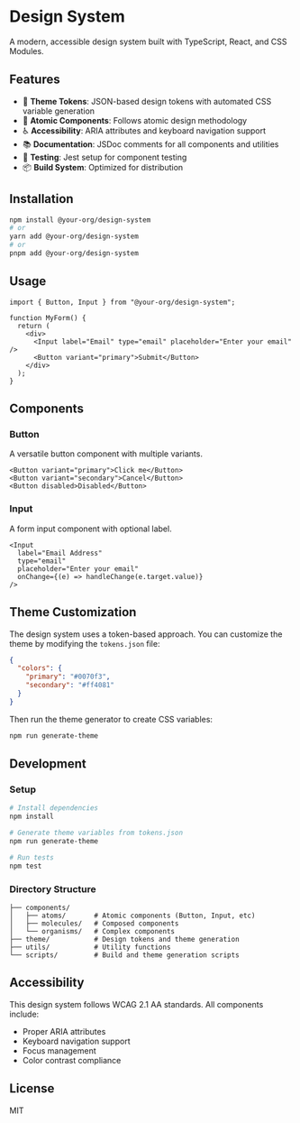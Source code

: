 # Design System

A modern, accessible design system built with TypeScript, React, and CSS Modules.

## Features

- 🎨 **Theme Tokens**: JSON-based design tokens with automated CSS variable generation
- 🧩 **Atomic Components**: Follows atomic design methodology
- ♿ **Accessibility**: ARIA attributes and keyboard navigation support
- 📚 **Documentation**: JSDoc comments for all components and utilities
- 🧪 **Testing**: Jest setup for component testing
- 📦 **Build System**: Optimized for distribution

## Installation

```bash
npm install @your-org/design-system
# or
yarn add @your-org/design-system
# or
pnpm add @your-org/design-system
```

## Usage

```tsx
import { Button, Input } from "@your-org/design-system";

function MyForm() {
  return (
    <div>
      <Input label="Email" type="email" placeholder="Enter your email" />
      <Button variant="primary">Submit</Button>
    </div>
  );
}
```

## Components

### Button

A versatile button component with multiple variants.

```tsx
<Button variant="primary">Click me</Button>
<Button variant="secondary">Cancel</Button>
<Button disabled>Disabled</Button>
```

### Input

A form input component with optional label.

```tsx
<Input
  label="Email Address"
  type="email"
  placeholder="Enter your email"
  onChange={(e) => handleChange(e.target.value)}
/>
```

## Theme Customization

The design system uses a token-based approach. You can customize the theme by modifying the `tokens.json` file:

```json
{
  "colors": {
    "primary": "#0070f3",
    "secondary": "#ff4081"
  }
}
```

Then run the theme generator to create CSS variables:

```bash
npm run generate-theme
```

## Development

### Setup

```bash
# Install dependencies
npm install

# Generate theme variables from tokens.json
npm run generate-theme

# Run tests
npm test
```

### Directory Structure

```
├── components/
│   ├── atoms/       # Atomic components (Button, Input, etc)
│   ├── molecules/   # Composed components
│   └── organisms/   # Complex components
├── theme/           # Design tokens and theme generation
├── utils/           # Utility functions
└── scripts/         # Build and theme generation scripts
```

## Accessibility

This design system follows WCAG 2.1 AA standards. All components include:

- Proper ARIA attributes
- Keyboard navigation support
- Focus management
- Color contrast compliance

## License

MIT
